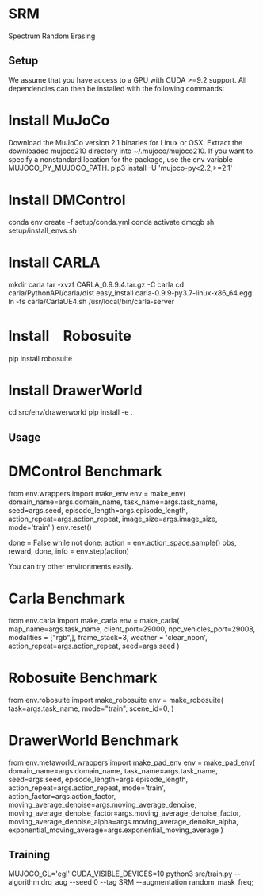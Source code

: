 # SRM
Spectrum Random Erasing



## Setup
We assume that you have access to a GPU with CUDA >=9.2 support. All dependencies can then be installed with the following commands:

# Install MuJoCo
Download the MuJoCo version 2.1 binaries for Linux or OSX.
Extract the downloaded mujoco210 directory into \~/.mujoco/mujoco210.
If you want to specify a nonstandard location for the package, use the env variable MUJOCO_PY_MUJOCO_PATH.
pip3 install -U 'mujoco-py<2.2,>=2.1'


# Install DMControl
conda env create -f setup/conda.yml
conda activate dmcgb
sh setup/install_envs.sh


# Install CARLA
mkdir carla
tar -xvzf CARLA_0.9.9.4.tar.gz -C carla
cd carla/PythonAPI/carla/dist
easy_install carla-0.9.9-py3.7-linux-x86_64.egg
ln -fs carla/CarlaUE4.sh /usr/local/bin/carla-server


# Install　Robosuite
pip install robosuite


# Install DrawerWorld
cd src/env/drawerworld
pip install -e .





## Usage
# DMControl Benchmark

from env.wrappers import make_env
env = make_env(
        domain_name=args.domain_name,
        task_name=args.task_name,
        seed=args.seed,
        episode_length=args.episode_length,
        action_repeat=args.action_repeat,
        image_size=args.image_size,
        mode='train'
)
env.reset()

done = False
while not done:
    action = env.action_space.sample()
    obs, reward, done, info = env.step(action)  


You can try other environments easily.
# Carla Benchmark
from env.carla import make_carla
env = make_carla(
    map_name=args.task_name,
    client_port=29000,
    npc_vehicles_port=29008,
    modalities = ["rgb",],
    frame_stack=3,
    weather = 'clear_noon',
    action_repeat=args.action_repeat,
    seed=args.seed
)


# Robosuite Benchmark
from env.robosuite import make_robosuite
env = make_robosuite(
    task=args.task_name,
    mode="train",
    scene_id=0,
)

# DrawerWorld Benchmark
from env.metaworld_wrappers import make_pad_env
env = make_pad_env(
        domain_name=args.domain_name,
        task_name=args.task_name,
        seed=args.seed,
        episode_length=args.episode_length,
        action_repeat=args.action_repeat,
        mode='train',
        action_factor=args.action_factor,
        moving_average_denoise=args.moving_average_denoise,
        moving_average_denoise_factor=args.moving_average_denoise_factor,
        moving_average_denoise_alpha=args.moving_average_denoise_alpha,
        exponential_moving_average=args.exponential_moving_average
)


## Training

MUJOCO_GL='egl' CUDA_VISIBLE_DEVICES=10  python3 src/train.py   --algorithm drq_aug   --seed 0 --tag SRM  --augmentation random_mask_freq; 
